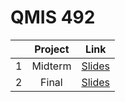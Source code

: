 # QMIS 492
||Project|Link|
|:---:|:---:|:---:|
|1|Midterm|[Slides](https://nalorakq8.github.io/midterm/Midterm.html#/)|
|2|Final|[Slides](#)|
